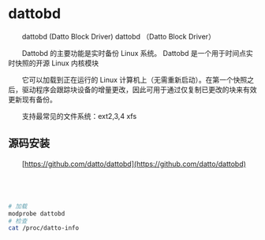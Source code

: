 # dattobd

　　dattobd (Datto Block Driver) dattobd （Datto Block Driver）

　　Dattobd 的主要功能是实时备份 Linux 系统。  Dattobd 是一个用于时间点实时快照的开源 Linux 内核模块

　　它可以加载到正在运行的 Linux 计算机上（无需重新启动）。在第一个快照之后，驱动程序会跟踪块设备的增量更改，因此可用于通过仅复制已更改的块来有效更新现有备份。

　　支持最常见的文件系统：ext2,3,4  xfs  

## 源码安装

　　[https://github.com/datto/dattobd](https://github.com/datto/dattobd)

```bash




# 加载
modprobe dattobd
# 检查 
cat /proc/datto-info
```
